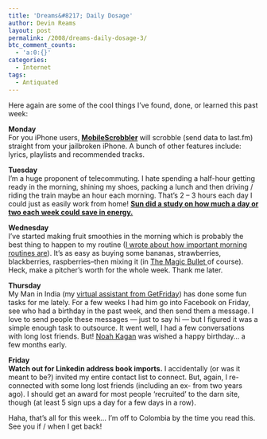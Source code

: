 ```yaml
---
title: 'Dreams&#8217; Daily Dosage'
author: Devin Reams
layout: post
permalink: /2008/dreams-daily-dosage-3/
btc_comment_counts:
  - 'a:0:{}'
categories:
  - Internet
tags:
  - Antiquated
---
```

Here again are some of the cool things I&#8217;ve found, done, or learned this past week:

**Monday**  
For you iPhone users, **[MobileScrobbler][1]** will scrobble (send data to last.fm) straight from your jailbroken iPhone. A bunch of other features include: lyrics, playlists and recommended tracks.

**Tuesday**  
I&#8217;m a huge proponent of telecommuting. I hate spending a half-hour getting ready in the morning, shining my shoes, packing a lunch and then driving / riding the train maybe an hour each morning. That&#8217;s 2 &#8211; 3 hours each day I could just as easily work from home! [**Sun did a study on how much a day or two each week could save in energy.**][2]

**Wednesday**  
I&#8217;ve started making fruit smoothies in the morning which is probably the best thing to happen to my routine ([I wrote about how important morning routines are][3]). It&#8217;s as easy as buying some bananas, strawberries, blackberries, raspberries&#8211;then mixing it (in [The Magic Bullet ][4]of course). Heck, make a pitcher&#8217;s worth for the whole week. Thank me later.

**Thursday**  
My Man in India (my [virtual assistant from GetFriday][5]) has done some fun tasks for me lately. For a few weeks I had him go into Facebook on Friday, see who had a birthday in the past week, and then send them a message. I love to send people these messages &#8212; just to say hi &#8212; but I figured it was a simple enough task to outsource. It went well, I had a few conversations with long lost friends. But! [Noah Kagan][6] was wished a happy birthday&#8230; a few months early.

**Friday**  
**Watch out for Linkedin address book imports.** I accidentally (or was it meant to be?) invited my entire contact list to connect. But, again, I re-connected with some long lost friends (including an ex- from two years ago). I should get an award for most people &#8216;recruited&#8217; to the darn site, though (at least 5 sign ups a day for a few days in a row).

Haha, that&#8217;s all for this week&#8230; I&#8217;m off to Colombia by the time you read this. See you if / when I get back!

 [1]: http://dev.c99.org/MobileScrobbler/
 [2]: http://webworkerdaily.com/2008/06/09/telework-sun-runs-the-numbers/
 [3]: http://devinreams.com/blog/2007/03/11/morning-routines-rock/
 [4]: http://www.buythebullet.com/
 [5]: http://devinreams.com/blog/2008/03/14/do-you-need-a-personal-assistant/
 [6]: http://okdork.com/